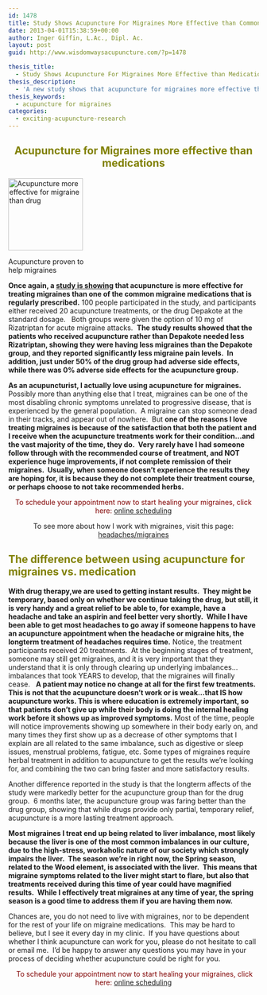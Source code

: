 ```yaml
---
id: 1478
title: Study Shows Acupuncture For Migraines More Effective than Common Medication
date: 2013-04-01T15:38:59+00:00
author: Inger Giffin, L.Ac., Dipl. Ac.
layout: post
guid: http://www.wisdomwaysacupuncture.com/?p=1478

thesis_title:
  - Study Shows Acupuncture For Migraines More Effective than Medication
thesis_description:
  - 'A new study shows that acupuncture for migraines more effective than a common medicine, depakote; in both short and long term results. '
thesis_keywords:
  - acupuncture for migraines
categories:
  - exciting-acupuncture-research
---
```

<h2 style="text-align: center;">
  <span style="color: #808000;">Acupuncture for Migraines more effective than medications</span>
</h2>

<div id="attachment_1479" style="width: 160px" class="wp-caption alignleft">
  <a href="http://www.wisdomwaysacupuncture.com/wp-content/uploads/2013/04/acupuncture-migraine.jpg"><img class="size-thumbnail wp-image-1479" title="acupuncture migraine" src="http://www.wisdomwaysacupuncture.com/wp-content/uploads/2013/04/acupuncture-migraine-150x145.jpg" alt="Acupuncture more effective for migraine than drug" width="150" height="145" srcset="http://www.wisdomwaysacupuncture.com/wp-content/uploads/2013/04/acupuncture-migraine-150x145.jpg 150w, http://www.wisdomwaysacupuncture.com/wp-content/uploads/2013/04/acupuncture-migraine.jpg 228w" sizes="(max-width: 150px) 100vw, 150px" /></a>
  
  <p class="wp-caption-text">
    Acupuncture proven to help migraines
  </p>
</div>

**Once again, a <a title="acupuncture works for migraines" href="http://www.healthcmi.com/acupuncturist-news-online/734-migraineacudrug" target="_blank" rel="noopener">study is showing</a> that acupuncture is more effective for treating migraines than one of the common migraine medications that is regularly prescribed.** 100 people participated in the study, and participants either received 20 acupuncture treatments, or the drug Depakote at the standard dosage.   Both groups were given the option of 10 mg of Rizatriptan for acute migraine attacks.  **The study results showed that the patients who received acupuncture rather than Depakote needed less Rizatriptan, showing they were having less migraines than the Depakote group, and they reported significantly less migraine pain levels.  In addition, just under 50% of the drug group had adverse side effects, while there was 0% adverse side effects for the acupuncture group.** 

**As an acupuncturist, I actually love using acupuncture for migraines.** Possibly more than anything else that I treat, migraines can be one of the most disabling chronic symptoms unrelated to progressive disease, that is experienced by the general population.  A migraine can stop someone dead in their tracks, and appear out of nowhere.  But **one of the reasons I love treating migraines is because of the satisfaction that both the patient and I receive when the acupuncture treatments work for their condition&#8230;and the vast majority of the time, they do.  Very rarely have I had someone follow through with the recommended course of treatment, and NOT experience huge improvements, if not complete remission of their migraines.  Usually, when someone doesn&#8217;t experience the results they are hoping for, it is because they do not complete their treatment course,  or perhaps choose to not take recommended herbs.** 

<p style="text-align: center;">
  <span style="color: #800000;">To schedule your appointment now to start healing your migraines, click here:</span> <a title="Online Acupuncture Scheduling" href="http://www.wisdomwaysacupuncture.com/acupuncture-appointment-scheduling/">online scheduling</a>
</p>

<p style="text-align: center;">
  To see more about how I work with migraines, visit this page: <a href="http://www.wisdomwaysacupuncture.com/acupuncture-conditions-treated/chronic-internal-medical-conditions/acupuncture-for-migraines/">headaches/migraines</a>
</p>

## <span style="color: #808000;">The difference between using acupuncture for migraines vs. medication</span>

**With drug therapy,we are used to getting instant results.  They might be temporary, based only on whether we continue taking the drug, but still, it is very handy and a great relief to be able to, for example, have a headache and take an aspirin and feel better very shortly.  While I have been able to get most headaches to go away if someone happens to have an acupuncture appointment when the headache or migraine hits, the longterm treatment of headaches requires time.** Notice, the treatment participants received 20 treatments.  At the beginning stages of treatment, someone may still get migraines, and it is very important that they understand that it is only through clearing up underlying imbalances&#8230;imbalances that took YEARS to develop, that the migraines will finally cease.   **A patient may notice no change at all for the first few treatments.  This is not that the acupuncture doesn&#8217;t work or is weak&#8230;that IS how acupuncture works. This is where education is extremely important, so that patients don&#8217;t give up while their body is doing the internal healing work before it shows up as improved symptoms.** Most of the time, people will notice improvements showing up somewhere in their body early on, and many times they first show up as a decrease of other symptoms that I explain are all related to the same imbalance, such as digestive or sleep issues, menstrual problems, fatigue, etc. Some types of migraines require herbal treatment in addition to acupuncture to get the results we&#8217;re looking for, and combining the two can bring faster and more satisfactory results.

Another difference reported in the study is that the longterm affects of the study were markedly better for the acupuncture group than for the drug group.  6 months later, the acupuncture group was faring better than the drug group, showing that while drugs provide only partial, temporary relief, acupuncture is a more lasting treatment approach.

**Most migraines I treat end up being related to liver imbalance, most likely because the liver is one of the most common imbalances in our culture, due to the high-stress, workaholic nature of our society which strongly impairs the liver.  The season we&#8217;re in right now, the Spring season, related to the Wood element, is associated with the liver.  This means that migraine symptoms related to the liver might start to flare, but also that treatments received during this time of year could have magnified results.  While I effectively treat migraines at any time of year, the spring season is a good time to address them if you are having them now.** 

Chances are, you do not need to live with migraines, nor to be dependent for the rest of your life on migraine medications.  This may be hard to believe, but I see it every day in my clinic.  If you have questions about whether I think acupuncture can work for you, please do not hesitate to call or email me.  I&#8217;d be happy to answer any questions you may have in your process of deciding whether acupuncture could be right for you.

<p style="text-align: center;">
  <span style="color: #800000;"> To schedule your appointment now to start healing your migraines, click here:</span> <a title="Online Acupuncture Scheduling" href="http://www.wisdomwaysacupuncture.com/acupuncture-appointment-scheduling/">online scheduling</a>
</p>